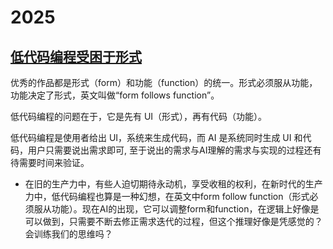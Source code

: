 # 2025

## [低代码编程受困于形式](https://interjectedfuture.com/visual-programming-is-stuck-on-the-form/)

优秀的作品都是形式（form）和功能（function）的统一。形式必须服从功能，功能决定了形式，英文叫做“form follows function”。

低代码编程的问题在于，它是先有 UI（形式），再有代码（功能）。

低代码编程是使用者给出 UI，系统来生成代码，而 AI 是系统同时生成 UI 和代码，用户只需要说出需求即可, 至于说出的需求与AI理解的需求与实现的过程还有待需要时间来验证。

- 在旧的生产力中，有些人迫切期待永动机，享受收租的权利，在新时代的生产力中，低代码编程也算是一种幻想，在英文中form follow function（形式必须服从功能）。现在AI的出现，它可以调整form和function，在逻辑上好像是可以做到，只需要不断去修正需求迭代的过程，但这个推理好像是凭感觉的？会训练我们的思维吗？